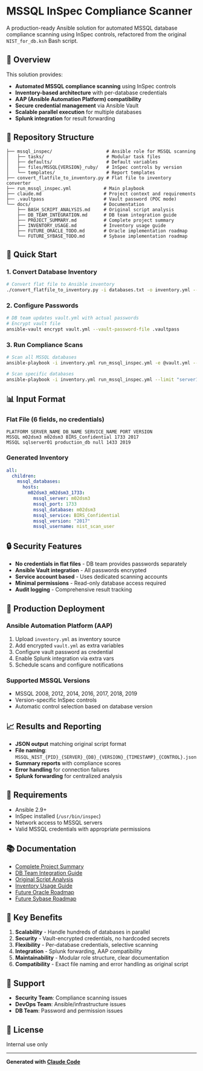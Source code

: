 # MSSQL InSpec Compliance Scanner

A production-ready Ansible solution for automated MSSQL database compliance scanning using InSpec controls, refactored from the original `NIST_for_db.ksh` Bash script.

## 🎯 Overview

This solution provides:
- **Automated MSSQL compliance scanning** using InSpec controls
- **Inventory-based architecture** with per-database credentials
- **AAP (Ansible Automation Platform) compatibility**
- **Secure credential management** via Ansible Vault
- **Scalable parallel execution** for multiple databases
- **Splunk integration** for result forwarding

## 📁 Repository Structure

```
├── mssql_inspec/                    # Ansible role for MSSQL scanning
│   ├── tasks/                       # Modular task files
│   ├── defaults/                    # Default variables
│   ├── files/MSSQL{VERSION}_ruby/   # InSpec controls by version
│   └── templates/                   # Report templates
├── convert_flatfile_to_inventory.py # Flat file to inventory converter
├── run_mssql_inspec.yml            # Main playbook
├── claude.md                       # Project context and requirements
├── .vaultpass                      # Vault password (POC mode)
└── docs/                           # Documentation
    ├── BASH_SCRIPT_ANALYSIS.md     # Original script analysis
    ├── DB_TEAM_INTEGRATION.md      # DB team integration guide
    ├── PROJECT_SUMMARY.md          # Complete project summary
    ├── INVENTORY_USAGE.md          # Inventory usage guide
    ├── FUTURE_ORACLE_TODO.md       # Oracle implementation roadmap
    └── FUTURE_SYBASE_TODO.md       # Sybase implementation roadmap
```

## 🚀 Quick Start

### 1. Convert Database Inventory
```bash
# Convert flat file to Ansible inventory
./convert_flatfile_to_inventory.py -i databases.txt -o inventory.yml --vault-template vault.yml
```

### 2. Configure Passwords
```bash
# DB team updates vault.yml with actual passwords
# Encrypt vault file
ansible-vault encrypt vault.yml --vault-password-file .vaultpass
```

### 3. Run Compliance Scans
```bash
# Scan all MSSQL databases
ansible-playbook -i inventory.yml run_mssql_inspec.yml -e @vault.yml --vault-password-file .vaultpass

# Scan specific databases
ansible-playbook -i inventory.yml run_mssql_inspec.yml --limit "server1_*"
```

## 📊 Input Format

### Flat File (6 fields, no credentials)
```
PLATFORM SERVER_NAME DB_NAME SERVICE_NAME PORT VERSION
MSSQL m02dsm3 m02dsm3 BIRS_Confidential 1733 2017
MSSQL sqlserver01 production_db null 1433 2019
```

### Generated Inventory
```yaml
all:
  children:
    mssql_databases:
      hosts:
        m02dsm3_m02dsm3_1733:
          mssql_server: m02dsm3
          mssql_port: 1733
          mssql_database: m02dsm3
          mssql_service: BIRS_Confidential
          mssql_version: "2017"
          mssql_username: nist_scan_user
```

## 🔒 Security Features

- **No credentials in flat files** - DB team provides passwords separately
- **Ansible Vault integration** - All passwords encrypted
- **Service account based** - Uses dedicated scanning accounts
- **Minimal permissions** - Read-only database access required
- **Audit logging** - Comprehensive result tracking

## 🏢 Production Deployment

### Ansible Automation Platform (AAP)
1. Upload `inventory.yml` as inventory source
2. Add encrypted `vault.yml` as extra variables
3. Configure vault password as credential
4. Enable Splunk integration via extra vars
5. Schedule scans and configure notifications

### Supported MSSQL Versions
- MSSQL 2008, 2012, 2014, 2016, 2017, 2018, 2019
- Version-specific InSpec controls
- Automatic control selection based on database version

## 📈 Results and Reporting

- **JSON output** matching original script format
- **File naming**: `MSSQL_NIST_{PID}_{SERVER}_{DB}_{VERSION}_{TIMESTAMP}_{CONTROL}.json`
- **Summary reports** with compliance scores
- **Error handling** for connection failures
- **Splunk forwarding** for centralized analysis

## 🔧 Requirements

- Ansible 2.9+
- InSpec installed (`/usr/bin/inspec`)
- Network access to MSSQL servers
- Valid MSSQL credentials with appropriate permissions

## 📚 Documentation

- [Complete Project Summary](PROJECT_SUMMARY.md)
- [DB Team Integration Guide](DB_TEAM_INTEGRATION.md)
- [Original Script Analysis](BASH_SCRIPT_ANALYSIS.md)
- [Inventory Usage Guide](INVENTORY_USAGE.md)
- [Future Oracle Roadmap](FUTURE_ORACLE_TODO.md)
- [Future Sybase Roadmap](FUTURE_SYBASE_TODO.md)

## 🎯 Key Benefits

1. **Scalability** - Handle hundreds of databases in parallel
2. **Security** - Vault-encrypted credentials, no hardcoded secrets
3. **Flexibility** - Per-database credentials, selective scanning
4. **Integration** - Splunk forwarding, AAP compatibility
5. **Maintainability** - Modular role structure, clear documentation
6. **Compatibility** - Exact file naming and error handling as original script

## 📧 Support

- **Security Team**: Compliance scanning issues
- **DevOps Team**: Ansible/infrastructure issues
- **DB Team**: Password and permission issues

## 📄 License

Internal use only

---

**Generated with [Claude Code](https://claude.ai/code)**
